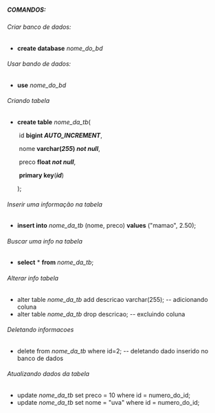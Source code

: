 ##### COMANDOS:

###### Criar banco de dados: 

- **create database** *nome_do_bd*

###### Usar bando de dados:

- **use** *nome_do_bd*

###### Criando tabela

- **create table** *nome_da_tb*(

  ​	id				**bigint *AUTO_INCREMENT***,

  ​	nome 		**varchar(*255*) *not null***,

  ​	preco		**float *not null***,

  ​	**primary key**(***id***)

  );

###### Inserir uma informação na tabela

- **insert into** *nome_da_tb* (nome, preco) **values** ("mamao", 2.50);



###### Buscar uma info na tabela

- **select** * **from** *nome_da_tb*;



###### Alterar info tabela

- alter table *nome_da_tb* add descricao varchar(255); -- adicionando coluna
- alter table *nome_da_tb* drop descricao; -- excluindo coluna



###### Deletando informacoes

- delete from *nome_da_tb* where id=2; -- deletando dado inserido no banco de dados

  

###### Atualizando dados da tabela

- update *nome_da_tb* set preco = 10 where id = numero_do_id;
- update *nome_da_tb* set nome = "uva" where id = numero_do_id;

